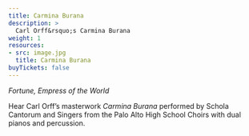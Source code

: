 ```yaml
---
title: Carmina Burana
description: >
  Carl Orff&rsquo;s Carmina Burana
weight: 1
resources:
- src: image.jpg
  title: Carmina Burana
buyTickets: false
---
```

_Fortune, Empress of the World_

Hear Carl Orff&rsquo;s masterwork _Carmina Burana_ performed by Schola Cantorum and Singers from the Palo Alto High School Choirs with dual pianos and percussion.

